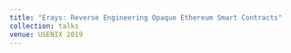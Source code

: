 ```yaml
---
title: "Erays: Reverse Engineering Opaque Ethereum Smart Contracts"
collection: talks
venue: USENIX 2019
---
```

